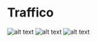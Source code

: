 # Traffico


![alt text](https://cdn.glitch.global/38bd85a0-37aa-4e4f-ba23-eb9d7fa285e1/Screenshot%202022-04-28%20144926.png?v=1651677246584)
![alt text](https://cdn.glitch.global/38bd85a0-37aa-4e4f-ba23-eb9d7fa285e1/Screenshot%202022-04-28%20145003.png?v=1651677246585)
![alt text](https://cdn.glitch.global/38bd85a0-37aa-4e4f-ba23-eb9d7fa285e1/Screenshot%202022-04-28%20163730.png?v=1651677246744)
